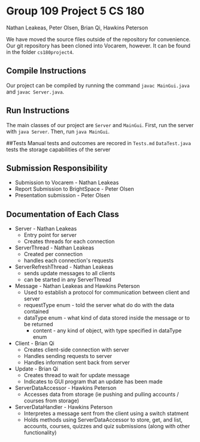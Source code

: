 # Group 109 Project 5 CS 180
Nathan Leakeas, Peter Olsen, Brian Qi, Hawkins Peterson

We have moved the source files outside of the repository for convenience. 
Our git repository has been cloned into Vocarem, however. It can be found in the folder `cs180project4`.



## Compile Instructions
Our project can be compiled by running the command `javac MainGui.java` and `javac Server.java`.

## Run Instructions
The main classes of our project are `Server` and `MainGui`. First,
run the server with `java Server`. Then, run `java MainGui`.

##Tests
Manual tests and outcomes are recored in `Tests.md`
`DataTest.java` tests the storage capabilities of the server 

## Submission Responsibility
* Submission to Vocarem - Nathan Leakeas
* Report Submission to BrightSpace - Peter Olsen
* Presentation submission - Peter Olsen


## Documentation of Each Class
* Server - Nathan Leakeas
  * Entry point for server
  * Creates threads for each connection
* ServerThread - Nathan Leakeas
  * Created per connection
  * handles each connection's requests
* ServerRefreshThread - Nathan Leakeas
  * sends update messages to all clients
  * can be started in any ServerThread
* Message - Nathan Leakeas and Hawkins Peterson
  * Used to establish a protocol for communication between client and server
  * requestType enum - told the server what do do with the data contained
  * dataType enum - what kind of data stored inside the message
  or to be returned
    * content - any kind of object, with type specified in dataType enum
* Client - Brian Qi
  * Creates client-side connection with server
  * Handles sending requests to server
  * Handles information sent back from server
* Update - Brian Qi
  * Creates thread to wait for update message
  * Indicates to GUI program that an update has been made 
* ServerDataAccessor - Hawkins Peterson
  * Accesses data from storage (ie pushing and pulling accounts / courses from storage)
* ServerDataHandler - Hawkins Peterson
  * Interpretes a message sent from the client using a switch statment 
  * Holds methods using ServerDataAccessor to store, get, and list, accounts, courses, quizzes and quiz submissions (along with other functionality)

